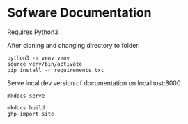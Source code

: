 # Sofware Documentation

Requires Python3

After cloning and changing directory to folder.

```
python3 -m venv venv
source venv/bin/activate
pip install -r requirements.txt
```

Serve local dev version of documentation on localhost:8000
```
mkdocs serve
```

```
mkdocs build
ghp-import site
```